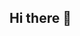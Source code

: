 ## Hi there 👋

<!--
**ArthurPoussard/ArthurPoussard** is a ✨ _special_ ✨ repository because its `README.md` (this file) appears on your GitHub profile.

Here are some ideas to get you started:

- 🔭 I’m currently working on a geometry dash project
- 🌱 I’m currently learning to use the tkinter library
- 🤔 I’m looking for help with my geometry dash project
- 📫 How to reach me: arthur.poussard@ipsa.fr
- 😄 Pronouns: he/him
- ⚡ Fun fact: I love volleyball and manga
-->
